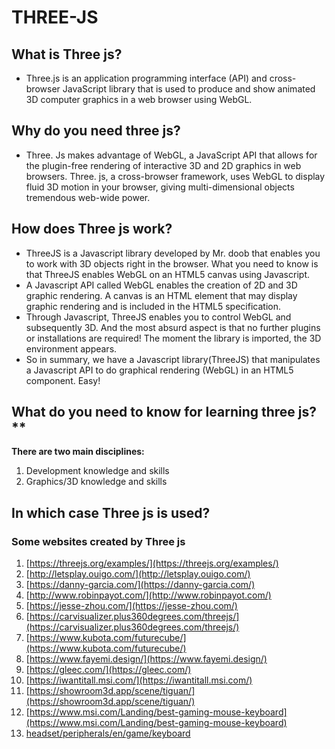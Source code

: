 # THREE-JS

## **What is Three js?**

- Three.js is an application programming interface (API) and cross-browser JavaScript library that is used to produce and show animated 3D computer graphics in a web browser using WebGL.

## **Why do you need three js?**

- Three. Js makes advantage of WebGL, a JavaScript API that allows for the plugin-free rendering of interactive 3D and 2D graphics in web browsers. Three. js, a cross-browser framework, uses WebGL to display fluid 3D motion in your browser, giving multi-dimensional objects tremendous web-wide power.

## **How does Three js work?**

- ThreeJS is a Javascript library developed by Mr. doob that enables you to work with 3D objects right in the browser. What you need to know is that ThreeJS enables WebGL on an HTML5 canvas using Javascript.
- A Javascript API called WebGL enables the creation of 2D and 3D graphic rendering. A canvas is an HTML element that may display graphic rendering and is included in the HTML5 specification.
- Through Javascript, ThreeJS enables you to control WebGL and subsequently 3D. And the most absurd aspect is that no further plugins or installations are required! The moment the library is imported, the 3D environment appears.
- So in summary, we have a Javascript library(ThreeJS) that manipulates a Javascript API to do graphical rendering (WebGL) in an HTML5 component. Easy!

## What do you need to know for learning three js?**
   **There are two main disciplines:**

1. Development knowledge and skills 
2. Graphics/3D knowledge and skills

## In which case Three js is used?

### Some websites created by Three js

1. [https://threejs.org/examples/](https://threejs.org/examples/) 
2. [http://letsplay.ouigo.com/](http://letsplay.ouigo.com/)
3. [https://danny-garcia.com/](https://danny-garcia.com/) 
4. [http://www.robinpayot.com/](http://www.robinpayot.com/) 
5. [https://jesse-zhou.com/](https://jesse-zhou.com/)
6. [https://carvisualizer.plus360degrees.com/threejs/](https://carvisualizer.plus360degrees.com/threejs/) 
7.  [https://www.kubota.com/futurecube/](https://www.kubota.com/futurecube/) 
8. [https://www.fayemi.design/](https://www.fayemi.design/) 
9. [https://gleec.com/](https://gleec.com/) 
10. [https://iwantitall.msi.com/](https://iwantitall.msi.com/) 
11. [https://showroom3d.app/scene/tiguan/](https://showroom3d.app/scene/tiguan/)
12. [https://www.msi.com/Landing/best-gaming-mouse-keyboard](https://www.msi.com/Landing/best-gaming-mouse-keyboard)
13. [headset/peripherals/en/game/keyboard](https://www.notion.so/ee4ccba068f64b5ca9343c9820d07a3d)

